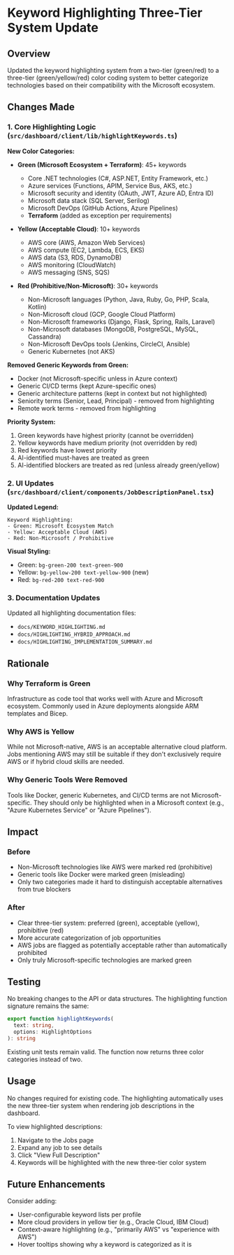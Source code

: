 # Keyword Highlighting Three-Tier System Update

## Overview

Updated the keyword highlighting system from a two-tier (green/red) to a three-tier (green/yellow/red) color coding system to better categorize technologies based on their compatibility with the Microsoft ecosystem.

## Changes Made

### 1. Core Highlighting Logic (`src/dashboard/client/lib/highlightKeywords.ts`)

**New Color Categories:**

- **Green (Microsoft Ecosystem + Terraform)**: 45+ keywords
  - Core .NET technologies (C#, ASP.NET, Entity Framework, etc.)
  - Azure services (Functions, APIM, Service Bus, AKS, etc.)
  - Microsoft security and identity (OAuth, JWT, Azure AD, Entra ID)
  - Microsoft data stack (SQL Server, Serilog)
  - Microsoft DevOps (GitHub Actions, Azure Pipelines)
  - **Terraform** (added as exception per requirements)

- **Yellow (Acceptable Cloud)**: 10+ keywords
  - AWS core (AWS, Amazon Web Services)
  - AWS compute (EC2, Lambda, ECS, EKS)
  - AWS data (S3, RDS, DynamoDB)
  - AWS monitoring (CloudWatch)
  - AWS messaging (SNS, SQS)

- **Red (Prohibitive/Non-Microsoft)**: 30+ keywords
  - Non-Microsoft languages (Python, Java, Ruby, Go, PHP, Scala, Kotlin)
  - Non-Microsoft cloud (GCP, Google Cloud Platform)
  - Non-Microsoft frameworks (Django, Flask, Spring, Rails, Laravel)
  - Non-Microsoft databases (MongoDB, PostgreSQL, MySQL, Cassandra)
  - Non-Microsoft DevOps tools (Jenkins, CircleCI, Ansible)
  - Generic Kubernetes (not AKS)

**Removed Generic Keywords from Green:**
- Docker (not Microsoft-specific unless in Azure context)
- Generic CI/CD terms (kept Azure-specific ones)
- Generic architecture patterns (kept in context but not highlighted)
- Seniority terms (Senior, Lead, Principal) - removed from highlighting
- Remote work terms - removed from highlighting

**Priority System:**
1. Green keywords have highest priority (cannot be overridden)
2. Yellow keywords have medium priority (not overridden by red)
3. Red keywords have lowest priority
4. AI-identified must-haves are treated as green
5. AI-identified blockers are treated as red (unless already green/yellow)

### 2. UI Updates (`src/dashboard/client/components/JobDescriptionPanel.tsx`)

**Updated Legend:**
```
Keyword Highlighting:
- Green: Microsoft Ecosystem Match
- Yellow: Acceptable Cloud (AWS)
- Red: Non-Microsoft / Prohibitive
```

**Visual Styling:**
- Green: `bg-green-200 text-green-900`
- Yellow: `bg-yellow-200 text-yellow-900` (new)
- Red: `bg-red-200 text-red-900`

### 3. Documentation Updates

Updated all highlighting documentation files:
- `docs/KEYWORD_HIGHLIGHTING.md`
- `docs/HIGHLIGHTING_HYBRID_APPROACH.md`
- `docs/HIGHLIGHTING_IMPLEMENTATION_SUMMARY.md`

## Rationale

### Why Terraform is Green
Infrastructure as code tool that works well with Azure and Microsoft ecosystem. Commonly used in Azure deployments alongside ARM templates and Bicep.

### Why AWS is Yellow
While not Microsoft-native, AWS is an acceptable alternative cloud platform. Jobs mentioning AWS may still be suitable if they don't exclusively require AWS or if hybrid cloud skills are needed.

### Why Generic Tools Were Removed
Tools like Docker, generic Kubernetes, and CI/CD terms are not Microsoft-specific. They should only be highlighted when in a Microsoft context (e.g., "Azure Kubernetes Service" or "Azure Pipelines").

## Impact

### Before
- Non-Microsoft technologies like AWS were marked red (prohibitive)
- Generic tools like Docker were marked green (misleading)
- Only two categories made it hard to distinguish acceptable alternatives from true blockers

### After
- Clear three-tier system: preferred (green), acceptable (yellow), prohibitive (red)
- More accurate categorization of job opportunities
- AWS jobs are flagged as potentially acceptable rather than automatically prohibited
- Only truly Microsoft-specific technologies are marked green

## Testing

No breaking changes to the API or data structures. The highlighting function signature remains the same:

```typescript
export function highlightKeywords(
  text: string, 
  options: HighlightOptions
): string
```

Existing unit tests remain valid. The function now returns three color categories instead of two.

## Usage

No changes required for existing code. The highlighting automatically uses the new three-tier system when rendering job descriptions in the dashboard.

To view highlighted descriptions:
1. Navigate to the Jobs page
2. Expand any job to see details
3. Click "View Full Description"
4. Keywords will be highlighted with the new three-tier color system

## Future Enhancements

Consider adding:
- User-configurable keyword lists per profile
- More cloud providers in yellow tier (e.g., Oracle Cloud, IBM Cloud)
- Context-aware highlighting (e.g., "primarily AWS" vs "experience with AWS")
- Hover tooltips showing why a keyword is categorized as it is

